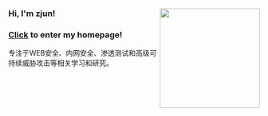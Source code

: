 ### Hi, I'm zjun! <img align='right' src="https://profile-counter.glitch.me/z1un/count.svg" width="200">
### [Click](https://www.zjun.info) to enter my homepage!

专注于WEB安全、内网安全、渗透测试和高级可持续威胁攻击等相关学习和研究。
